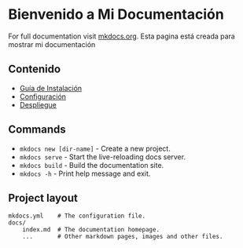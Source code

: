 # Bienvenido a Mi Documentación

For full documentation visit [mkdocs.org](https://www.mkdocs.org).
Esta pagina está creada para mostrar mi documentación

## Contenido

- [Guía de Instalación](guia/instalacion.md)
- [Configuración](guia/configuracion.md)
- [Despliegue](guia/despliegue.md)

## Commands

* `mkdocs new [dir-name]` - Create a new project.
* `mkdocs serve` - Start the live-reloading docs server.
* `mkdocs build` - Build the documentation site.
* `mkdocs -h` - Print help message and exit.

## Project layout

    mkdocs.yml    # The configuration file.
    docs/
        index.md  # The documentation homepage.
        ...       # Other markdown pages, images and other files.
